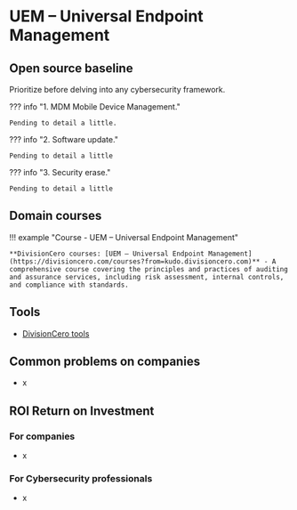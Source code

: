 # UEM – Universal Endpoint Management


## Open source baseline

Prioritize before delving into any cybersecurity framework.

??? info "1. MDM Mobile Device Management."

    Pending to detail a little.


??? info "2. Software update."

    Pending to detail a little


??? info "3. Security erase."

    Pending to detail a little


## Domain courses

!!! example "Course - UEM – Universal Endpoint Management"
        
    **DivisionCero courses: [UEM – Universal Endpoint Management](https://divisioncero.com/courses?from=kudo.divisioncero.com)** - A comprehensive course covering the principles and practices of auditing and assurance services, including risk assessment, internal controls, and compliance with standards.


## Tools

- [DivisionCero tools](https://divisioncero.com/tools?from=kudo.divisioncero.com)


## Common problems on companies

- x


## ROI Return on Investment

### For companies

- x

### For Cybersecurity professionals

- x